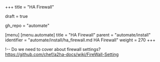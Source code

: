 +++
title = "HA Firewall"

draft = true

gh_repo = "automate"

[menu]
  [menu.automate]
    title = "HA Firewall"
    parent = "automate/install"
    identifier = "automate/install/ha_firewall.md HA Firewall"
    weight = 270
+++

!--  Do we need to cover about firewall settings? https://github.com/chef/a2ha-docs/wiki/FireWall-Setting